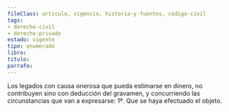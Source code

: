 ```yaml
---
fileClass: articulo, vigencia, historia-y-fuentes, codigo-civil
tags:
- derecho-civil
- derecho-privado
estado: vigente
tipo: enumerado
libro:
titulo:
parrafo:
---
```

Los legados con causa onerosa que pueda estimarse en dinero, no contribuyen sino con deducción del gravamen, y concurriendo las circunstancias que van a expresarse: 1ª. Que se haya efectuado el objeto.